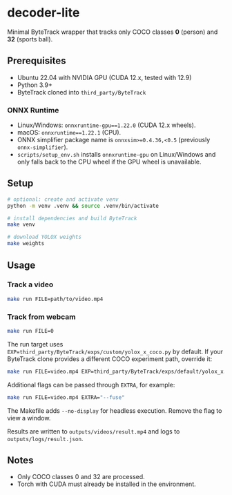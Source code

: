 # decoder-lite

Minimal ByteTrack wrapper that tracks only COCO classes **0** (person) and **32** (sports ball).

## Prerequisites
 - Ubuntu 22.04 with NVIDIA GPU (CUDA 12.x, tested with 12.9)
- Python 3.9+
- ByteTrack cloned into `third_party/ByteTrack`

### ONNX Runtime
- Linux/Windows: `onnxruntime-gpu==1.22.0` (CUDA 12.x wheels).
- macOS: `onnxruntime==1.22.1` (CPU).
- ONNX simplifier package name is `onnxsim>=0.4.36,<0.5` (previously `onnx-simplifier`).
- `scripts/setup_env.sh` installs `onnxruntime-gpu` on Linux/Windows and only
  falls back to the CPU wheel if the GPU wheel is unavailable.

## Setup
```bash
# optional: create and activate venv
python -m venv .venv && source .venv/bin/activate

# install dependencies and build ByteTrack
make venv

# download YOLOX weights
make weights
```

## Usage
### Track a video
```bash
make run FILE=path/to/video.mp4
```

### Track from webcam
```bash
make run FILE=0
```

The run target uses `EXP=third_party/ByteTrack/exps/custom/yolox_x_coco.py` by default. If your
ByteTrack clone provides a different COCO experiment path, override it:

```bash
make run FILE=video.mp4 EXP=third_party/ByteTrack/exps/default/yolox_x.py
```

Additional flags can be passed through `EXTRA`, for example:

```bash
make run FILE=video.mp4 EXTRA="--fuse"
```

The Makefile adds `--no-display` for headless execution. Remove the flag to view a window.

Results are written to `outputs/videos/result.mp4` and logs to `outputs/logs/result.json`.

## Notes
- Only COCO classes 0 and 32 are processed.
- Torch with CUDA must already be installed in the environment.
